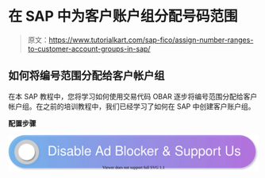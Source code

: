 # 在 SAP 中为客户账户组分配号码范围

> 原文：<https://www.tutorialkart.com/sap-fico/assign-number-ranges-to-customer-account-groups-in-sap/>

## 如何将编号范围分配给客户帐户组

在本 SAP 教程中，您将学习如何使用交易代码 OBAR 逐步将编号范围分配给客户帐户组。在之前的培训教程中，我们已经学习了如何在 SAP 中创建客户账户组。

**配置步骤**

[![](img/925da31b32d6bc3827932f6c8afb11bb.png)](https://www.tutorialkart.com/)